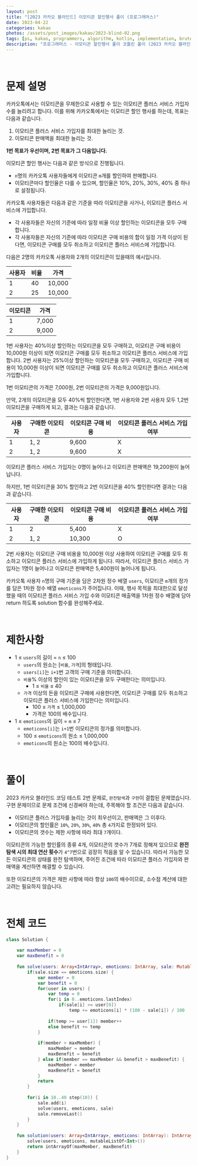 ```yaml
---
layout: post
title: "[2023 카카오 블라인드] 이모티콘 할인행사 풀이 (프로그래머스)"
date: 2023-04-22
categories: kakao
photos: /assets/post_images/kakao/2023-blind-02.png
tags: [ps, kakao, programmers, algorithm, kotlin, implementation, brute_force]
description: "프로그래머스 - 이모티콘 할인행사 풀이 코틀린 풀이 (2023 카카오 블라인드 채용 코딩테스트)"
---
```


<br>

# 문제 설명

카카오톡에서는 이모티콘을 무제한으로 사용할 수 있는 이모티콘 플러스 서비스 가입자 수를 늘리려고 합니다.
이를 위해 카카오톡에서는 이모티콘 할인 행사를 하는데, 목표는 다음과 같습니다.

1. 이모티콘 플러스 서비스 가입자를 최대한 늘리는 것.
2. 이모티콘 판매액을 최대한 늘리는 것.

**1번 목표가 우선이며, 2번 목표가 그 다음입니다.**

이모티콘 할인 행사는 다음과 같은 방식으로 진행됩니다.

- `n`명의 카카오톡 사용자들에게 이모티콘 `m`개를 할인하여 판매합니다.
- 이모티콘마다 할인율은 다를 수 있으며, 할인율은 10%, 20%, 30%, 40% 중 하나로 설정됩니다.

카카오톡 사용자들은 다음과 같은 기준을 따라 이모티콘을 사거나, 이모티콘 플러스 서비스에 가입합니다.

- 각 사용자들은 자신의 기준에 따라 일정 비율 이상 할인하는 이모티콘을 모두 구매합니다.
- 각 사용자들은 자신의 기준에 따라 이모티콘 구매 비용의 합이 일정 가격 이상이 된다면, 이모티콘 구매를 모두 취소하고 이모티콘 플러스 서비스에 가입합니다.

다음은 2명의 카카오톡 사용자와 2개의 이모티콘이 있을때의 예시입니다.

사용자|비율|가격
--|--|--
1|40|10,000
2|25|10,000

이모티콘|가격
--|--
1|7,000
2|9,000

1번 사용자는 40%이상 할인하는 이모티콘을 모두 구매하고, 이모티콘 구매 비용이 10,000원 이상이 되면 이모티콘 구매를 모두 취소하고 이모티콘 플러스 서비스에 가입합니다.
2번 사용자는 25%이상 할인하는 이모티콘을 모두 구매하고, 이모티콘 구매 비용이 10,000원 이상이 되면 이모티콘 구매를 모두 취소하고 이모티콘 플러스 서비스에 가입합니다.

1번 이모티콘의 가격은 7,000원, 2번 이모티콘의 가격은 9,000원입니다.

만약, 2개의 이모티콘을 모두 40%씩 할인한다면, 1번 사용자와 2번 사용자 모두 1,2번 이모티콘을 구매하게 되고, 결과는 다음과 같습니다.

사용자|구매한 이모티콘|이모티콘 구매 비용|이모티콘 플러스 서비스 가입 여부
--|--|--|--
1|1, 2|9,600|X
2|1, 2|9,600|X

이모티콘 플러스 서비스 가입자는 0명이 늘어나고 이모티콘 판매액은 19,200원이 늘어납니다.

하지만, 1번 이모티콘을 30% 할인하고 2번 이모티콘을 40% 할인한다면 결과는 다음과 같습니다.

사용자|구매한 이모티콘|이모티콘 구매 비용|이모티콘 플러스 서비스 가입 여부
--|--|--|--
1|2|5,400|X
2|1, 2|10,300|O

2번 사용자는 이모티콘 구매 비용을 10,000원 이상 사용하여 이모티콘 구매를 모두 취소하고 이모티콘 플러스 서비스에 가입하게 됩니다.
따라서, 이모티콘 플러스 서비스 가입자는 1명이 늘어나고 이모티콘 판매액은 5,400원이 늘어나게 됩니다.

카카오톡 사용자 `n`명의 구매 기준을 담은 2차원 정수 배열 `users`, 이모티콘 `m`개의 정가를 담은 1차원 정수 배열 `emoticons`가 주어집니다. 이때, 행사 목적을 최대한으로 달성했을 때의 이모티콘 플러스 서비스 가입 수와 이모티콘 매출액을 1차원 정수 배열에 담아 return 하도록 solution 함수를 완성해주세요.

<br>

# 제한사항

- 1 ≤ `users`의 길이 = `n` ≤ 100
     - `users`의 원소는 [`비율`, `가격`]의 형태입니다.
     - `users[i]`는 `i+1`번 고객의 구매 기준을 의미합니다.
     - `비율`% 이상의 할인이 있는 이모티콘을 모두 구매한다는 의미입니다.
        - 1 ≤ `비율` ≤ 40
    - `가격` 이상의 돈을 이모티콘 구매에 사용한다면, 이모티콘 구매를 모두 취소하고 이모티콘 플러스 서비스에 가입한다는 의미입니다.
        - 100 ≤ `가격` ≤ 1,000,000
        - 가격은 100의 배수입니다.
- 1 ≤ `emoticons`의 길이 = `m` ≤ 7
    - `emoticons[i]`는 `i+1`번 이모티콘의 정가를 의미합니다.
    - 100 ≤ `emoticons`의 원소 ≤ 1,000,000
    - `emoticons`의 원소는 100의 배수입니다.

<br>

# 풀이

2023 카카오 블라인드 코딩 테스트 2번 문제로, `완전탐색`과 `구현`이 결합된 문제였습니다. 구현 문제이므로 문제 조건에 신경써야 하는데, 주목해야 할 조건은 다음과 같습니다.

- 이모티콘 플러스 가입자를 늘리는 것이 최우선이고, 판매액은 그 이후다.
- 이모티콘의 할인률은 `10%`, `20%`, `30%`, `40%` 총 `4`가지로 한정되어 있다.
- 이모티콘의 갯수는 제한 사항에 따라 최대 `7`개이다.

이모티콘의 가능한 할인률의 종류 4개, 이모티콘의 갯수가 7개로 정해져 있으므로 **완전탐색 시의 최대 연산 횟수**가 `4^7`번으로 굉장히 적음을 알 수 있습니다. 따라서 가능한 모든 이모티콘의 상태를 완전 탐색하며, 주어진 조건에 따라 이모티콘 플러스 가입자와 판매액을 계산하면 해결할 수 있습니다.

또한 이모티콘의 가격은 제한 사항에 따라 항상 `100`의 배수이므로, 소수점 계산에 대한 고려는 필요하지 않습니다.

<br>

# 전체 코드

```kotlin
class Solution {
    
    var maxMember = 0
    var maxBenefit = 0
    
    fun solve(users: Array<IntArray>, emoticons: IntArray, sale: MutableList<Int>) {
        if(sale.size == emoticons.size) {
            var member = 0
            var benefit = 0
            for(user in users) {
                var temp = 0
                for(i in 0..emoticons.lastIndex)
                    if(sale[i] >= user[0])
                        temp += emoticons[i] * (100 - sale[i]) / 100
                
                if(temp >= user[1]) member++
                else benefit += temp
            }
            
            if(member > maxMember) {
                maxMember = member
                maxBenefit = benefit
            } else if(member == maxMember && benefit > maxBenefit) {
                maxMember = member
                maxBenefit = benefit
            }
            return
        }
        
        for(i in 10..40 step(10)) {
            sale.add(i)
            solve(users, emoticons, sale)
            sale.removeLast()
        }
    }
    
    fun solution(users: Array<IntArray>, emoticons: IntArray): IntArray {
        solve(users, emoticons, mutableListOf<Int>())
        return intArrayOf(maxMember, maxBenefit)
    }
}
```